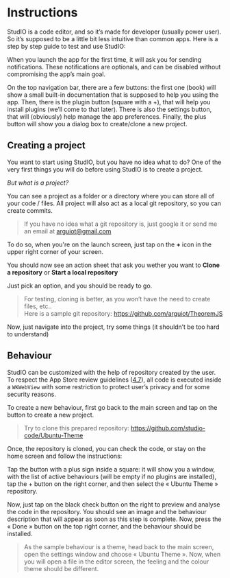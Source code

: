 # Instructions
StudIO is a code editor, and so it’s made for developer (usually power user). So it’s supposed to be a little bit less intuitive than common apps. Here is a step by step guide to test and use StudIO:

When you launch the app for the first time, it will ask you for sending notifications. These notifications are optionals, and can be disabled without compromising the app’s main goal.

On the top navigation bar, there are a few buttons: the first one (book) will show a small built-in documentation that is supposed to help you using the app. Then, there is the plugin button (square with a +), that will help you install plugins (we’ll come to that later). There is also the settings button, that will (obviously) help manage the app preferences. Finally, the plus button will show you a dialog box to create/clone a new project.

## Creating a project
You want to start using StudIO, but you have no idea what to do? One of the very first things you will do before using StudIO is to create a project.

*But what is a project?*

You can see a project as a folder or a directory where you can store all of your code / files. All project will also act as a local git repository, so you can create commits.

> If you have no idea what a git repository is, just google it or send me an email at arguiot@gmail.com

To do so, when you're on the launch screen, just tap on the **+** icon in the upper right corner of your screen.

You should now see an action sheet that ask you wether you want to **Clone a repository** or **Start a local repository**

Just pick an option, and you should be ready to go.

> For testing, cloning is better, as you won’t have the need to create files, etc..  
> Here is a sample git repository: https://github.com/arguiot/TheoremJS

Now, just navigate into the project, try some things (it shouldn’t be too hard to understand)

## Behaviour

StudIO can be customized with the help of repository created by the user. To respect the App Store review guidelines ([4.7](https://developer.apple.com/app-store/review/guidelines/#third-party-software)), all code is executed inside a `WKWebView` with some restriction to protect user’s privacy and for some security reasons.

To create a new behaviour, first go back to the main screen and tap on the button to create a new project. 

> Try to clone this prepared repository: https://github.com/studio-code/Ubuntu-Theme

Once, the repository is cloned, you can check the code, or stay on the home screen and follow the instructions:

Tap the button with a plus sign inside a square: it will show you a window, with the list of active behaviours (will be empty if no plugins are installed), tap the + button on the right corner, and then select the « Ubuntu Theme » repository.

Now, just tap on the black check button on the right to preview and analyse the code in the repository. You should see an image and the behaviour description that will appear as soon as this step is complete. Now, press the « Done » button on the top right corner, and the behaviour should be installed.

> As the sample behaviour is a theme, head back to the main screen, open the settings window and choose « Ubuntu Theme ». Now, when you will open a file in the editor screen, the feeling and the colour theme should be different.



